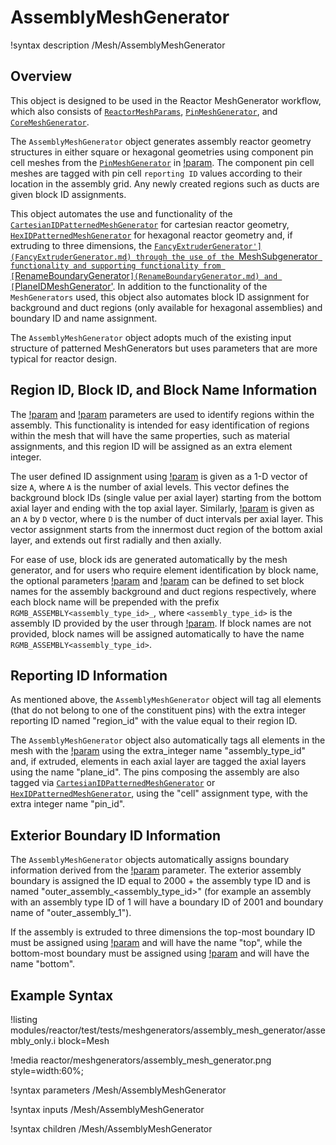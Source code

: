 # AssemblyMeshGenerator

!syntax description /Mesh/AssemblyMeshGenerator

## Overview

This object is designed to be used in the Reactor MeshGenerator workflow, which also consists of [`ReactorMeshParams`](ReactorMeshParams.md), [`PinMeshGenerator`](PinMeshGenerator.md), and [`CoreMeshGenerator`](CoreMeshGenerator.md).

The `AssemblyMeshGenerator` object generates assembly reactor geometry structures in either square or hexagonal geometries using component pin cell meshes from the [`PinMeshGenerator`](PinMeshGenerator.md) in [!param](/Mesh/AssemblyMeshGenerator/inputs). The component pin cell meshes are tagged with pin cell `reporting ID` values according to their location in the assembly grid. Any newly created regions such as ducts are given block ID assignments.

This object automates the use and functionality of the [`CartesianIDPatternedMeshGenerator`](CartesianIDPatternedMeshGenerator.md) for cartesian  reactor geometry, [`HexIDPatternedMeshGenerator`](HexIDPatternedMeshGenerator.md) for hexagonal reactor geometry and, if extruding to three dimensions, the [`FancyExtruderGenerator'](FancyExtruderGenerator.md) through the use of the `MeshSubgenerator` functionality and supporting functionality from [`RenameBoundaryGenerator`](RenameBoundaryGenerator.md) and [`PlaneIDMeshGenerator'](PlaneIDMeshGenerator.md). In addition to the functionality of the `MeshGenerators` used, this object also automates block ID assignment for background and duct regions (only available for hexagonal assemblies) and boundary ID and name assignment.

The `AssemblyMeshGenerator` object adopts much of the existing input structure of patterned MeshGenerators but uses parameters that are more typical for reactor design.

## Region ID, Block ID, and Block Name Information

The [!param](/Mesh/AssemblyMeshGenerator/background_region_id) and [!param](/Mesh/AssemblyMeshGenerator/duct_region_ids) parameters are used to identify regions within the assembly. This functionality is intended for easy identification of regions within the mesh that will have the same properties, such as material assignments, and this region ID will be assigned as an extra element integer.

The user defined ID assignment using [!param](/Mesh/AssemblyMeshGenerator/background_region_id) is given as a 1-D vector of size `A`, where `A` is the number of axial levels. This vector defines the background block IDs (single value per axial layer) starting from the bottom axial layer and ending with the top axial layer. Similarly, [!param](/Mesh/AssemblyMeshGenerator/duct_region_ids) is given as an `A` by `D` vector, where `D` is the number of duct intervals per axial layer. This vector assignment starts from the innermost duct region of the bottom axial layer, and extends out first radially and then axially.

For ease of use, block ids are generated automatically by the mesh generator, and for users who require element identification by block name, the optional parameters [!param](/Mesh/AssemblyMeshGenerator/background_block_name) and [!param](/Mesh/AssemblyMeshGenerator/duct_block_names) can be defined to set block names for the assembly background and duct regions respectively, where each block name will be prepended with the prefix `RGMB_ASSEMBLY<assembly_type_id>_`, where `<assembly_type_id>` is the assembly ID provided by the user through [!param](/Mesh/AssemblyMeshGenerator/assembly_type). If block names are not provided, block names will be assigned automatically to have the name `RGMB_ASSEMBLY<assembly_type_id>`.

## Reporting ID Information

As mentioned above, the `AssemblyMeshGenerator` object will tag all elements (that do not belong to one of the constituent pins) with the extra integer reporting ID named "region_id" with the value equal to their region ID.

The `AssemblyMeshGenerator` object also automatically tags all elements in the mesh with the [!param](/Mesh/AssemblyMeshGenerator/assembly_type) using the extra_integer name "assembly_type_id" and, if extruded, elements in each axial layer are tagged the axial layers using the name "plane_id". The pins composing the assembly are also tagged via [`CartesianIDPatternedMeshGenerator`](CartesianIDPatternedMeshGenerator.md) or [`HexIDPatternedMeshGenerator`](HexIDPatternedMeshGenerator.md), using the "cell" assignment type, with the extra integer name "pin_id".

## Exterior Boundary ID Information

The `AssemblyMeshGenerator` objects automatically assigns boundary information derived from the [!param](/Mesh/AssemblyMeshGenerator/assembly_type) parameter. The exterior assembly boundary is assigned the ID equal to 2000 + the assembly type ID and is named "outer_assembly_<assembly_type_id>" (for example an assembly with an assembly type ID of 1 will have a boundary ID of 2001 and boundary name of "outer_assembly_1").

If the assembly is extruded to three dimensions the top-most boundary ID must be assigned using [!param](/Mesh/ReactorMeshParams/top_boundary_id) and will have the name "top", while the bottom-most boundary must be assigned using [!param](/Mesh/ReactorMeshParams/bottom_boundary_id) and will have the name "bottom".

## Example Syntax

!listing modules/reactor/test/tests/meshgenerators/assembly_mesh_generator/assembly_only.i block=Mesh

!media reactor/meshgenerators/assembly_mesh_generator.png style=width:60%;

!syntax parameters /Mesh/AssemblyMeshGenerator

!syntax inputs /Mesh/AssemblyMeshGenerator

!syntax children /Mesh/AssemblyMeshGenerator
